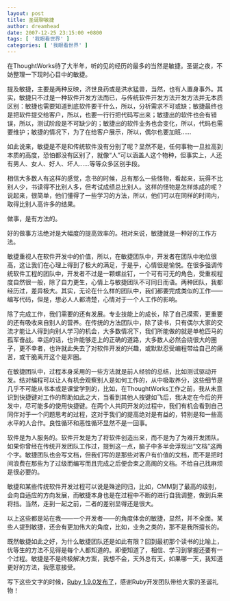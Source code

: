 ```yaml
---
layout: post
title: 圣诞聊敏捷
author: dreamhead
date: 2007-12-25 23:15:00 +0800
tags: [ '我眼看世界' ]
categories: [ '我眼看世界' ]
---
```


在ThoughtWorks待了大半年，听的见的经历的最多的当然是敏捷。圣诞之夜，不妨整理一下现时心目中的敏捷。  
  
提及敏捷，主要是两种反映，济世良药或是洪水猛兽，当然，也有人置身事外。其实，敏捷只不过是一种软件开发方法而已，与传统软件开发方法开发方法并无本质区别：敏捷也需要知道到底软件要干什么，所以，分析需求不可或缺；敏捷最终也是把软件提交给客户，所以，也要一行行把代码写出来；敏捷出的软件也会有错误，所以，测试阶段是不可缺少的；敏捷出的软件业务也会变化，所以，代码也需要维护；敏捷的情况下，为了在给客户展示，所以，偶尔也要加班……  
  
如此说来，敏捷是不是和传统软件没有分别了呢？显然不是，任何事物一旦拉高到本质的高度，恐怕都没有区别了，就像“人”可以涵盖人这个物种，但事实上，人还有男人、女人、好人、坏人……等等众多区别手段。  
  
相信大多数人有这样的感觉，念书的时候，总有那么一些怪物，看起来，玩得不比别人少，书读得不比别人多，但考试成绩总比别人。这样的怪物是怎样炼成的呢？说起来，很简单，他们懂得了一些学习的方法，所以，他们可以在同样的时间内，取得比别人高许多的结果。  
  
做事，是有方法的。  
  
好的做事方法绝对是大幅度的提高效率的。相对来说，敏捷就是一种好的工作方法。  
  
敏捷重视人在软件开发中的价值，所以，在敏捷团队中，开发者在团队中地位很高，这让我们在心理上得到了极大的满足，于是乎，心情很是愉悦。在很多强调传统软件工程的团队中，开发者不过是一颗螺丝钉，一个可有可无的角色，受重视程度自然很一般，除了自力更生，心情上与敏捷团队不可同日而语。两种团队，我都经历过，差异极大。其实，无论在什么样的团队中，我们都要完成类似的工作——编写代码，但是，想必人人都清楚，心情对于一个人工作的影响。  
  
除了完成工作，我们需要的还有发展。专业技能上的成长，除了自己摸索，更重要的还有吸收来自别人的营养。在传统的方法团队中，除了读书，只有偶尔大家的交流才能让人得到向别人学习的机会，大多数情况下，我们所能做的就是单枪匹马的孤军奋战。幸运的话，也许能够走上的正确的道路，大多数人必然会绕很大的圈子，更不幸者，也许就此失去了对软件开发的兴趣，或默默忍受编程带给自己的痛苦，或干脆离开这个是非圈。

在敏捷团队中，过程本身采用的一些方法就是前人经验的总结，比如测试驱动开发。结对编程可以让人有机会观察别人是如何工作的，从中吸取养分，这些细节是几乎不可能从书本或是课堂学到的，比如，在ThoughtWorks工作之前，我从未意识到快捷键对工作的帮助如此之大，当看到其他人按键如飞后，我决定在今后的开发中，尽可能多的使用快捷键。在两个人共同开发的过程中，我们有机会看到自己同伴对于一个问题思考的过程，这对于我们的提高绝对是有益的，特别是和一些高水平的人合作。良性循环和恶性循环显然不是一回事。  
  
软件是为人服务的。软件开发是为了将软件创造出来，而不是为了为难开发团队。如果你曾经在传统开发团队工作过，提到这一点，脑子中多半会浮现出“文档”这两个字。敏捷团队也会写文档，但我们写的是那些对客户有价值的文档，而不是把时间浪费在那些为了过级而编写而且完成之后便会束之高阁的文档。不给自己找麻烦是很必要的。

敏捷和某些传统软件开发过程可以说是殊途同归，比如，CMM到了最高的级别，会向自适应的方向发展，而敏捷本身也是在过程中不断的进行自我调整，做到兵来将挡。当然，走到一起之前，二者的差别显得还是很大。  
  
以上这些都是站在我——一个开发者——的角度体会的敏捷，显然，并不全面。某些人提到敏捷，还会有更加伟大的角度，比如，业务之类的，那不是我所擅长的。  
  
既然敏捷如此之好，为什么敏捷团队还是如此有限？回到最初那个读书的比喻上，优等生的方法不见得是每个人都知道的。即便知道了，相信、学习到掌握还要有一个过程。敏捷是不是终极解决方案，我想不会，天外总有天，如果哪一天，我知道更好的方法，我愿意接受。  
  
写下这些文字的时候，[Ruby 1.9.0发布了](http://groups.google.com/group/ruby-talk-google/browse_thread/thread/bc6ed379e4dab2a4)，感谢Ruby开发团队带给大家的圣诞礼物！



